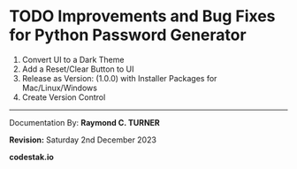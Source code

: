 # TODO Improvements and Bug Fixes for Python Password Generator

1. Convert UI to a Dark Theme
2. Add a Reset/Clear Button to UI
3. Release as Version: (1.0.0) with Installer Packages for Mac/Linux/Windows
4. Create Version Control


---

Documentation By: **Raymond C. TURNER**

**Revision:** Saturday 2nd December 2023

**codestak.io**